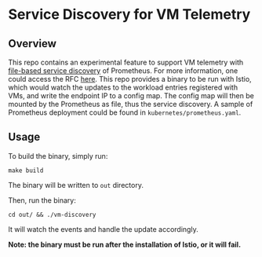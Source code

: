 # Service Discovery for VM Telemetry
## Overview
This repo contains an experimental feature to support VM
telemetry with [file-based service discovery](https://prometheus.io/docs/prometheus/latest/configuration/configuration/#file_sd_config) of Prometheus.
For more information, one could access the RFC [here](https://docs.google.com/document/d/1gP12rR2fUV0iHpABiwFiQSy-M1AfyR2XDbQvQil64-M/edit?usp=sharing).
This repo provides a binary to be run with Istio, which would watch
the updates to the workload entries registered with VMs, and
write the endpoint IP to a config map. The config map will then
be mounted by the Prometheus as file, thus the service discovery.
A sample of Prometheus deployment could be found in `kubernetes/prometheus.yaml`.

## Usage
To build the binary, simply run:
```
make build
```
The binary will be written to `out` directory. 

Then, run the binary:
```
cd out/ && ./vm-discovery
```
It will watch the events and handle the update accordingly.

**Note: the binary must be run after the installation of Istio,
or it will fail.**
